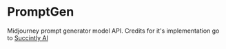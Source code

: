 # PromptGen

Midjourney prompt generator model API. Credits for it's implementation go to [Succintly AI](https://huggingface.co/succinctly/text2image-prompt-generator)

